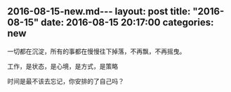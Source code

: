 2016-08-15-new.md---
layout: post
title:  "2016-08-15"
date:   2016-08-15 20:17:00
categories: new
---

一切都在沉淀，所有的事都在慢慢往下掉落，不再飘，不再摇曳。

工作，是状态，是心境，是方式，是策略

时间是最不该去忘记，你安排的了自己吗？


